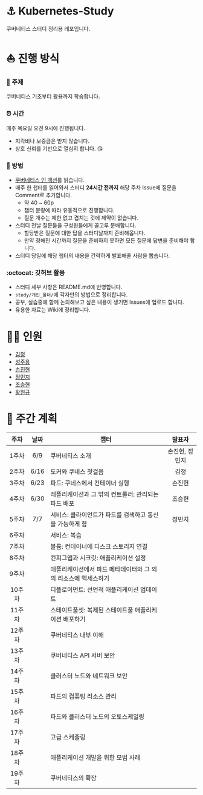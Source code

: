 # :anchor: Kubernetes-Study
쿠버네티스 스터디 정리용 레포입니다.

# :sailboat: 진행 방식
### :closed_book: 주제
쿠버네티스 기초부터 활용까지 학습합니다. 

### :alarm_clock: 시간
매주 목요일 오전 9시에 진행됩니다.
- 지각비나 보증금은 받지 않습니다.
- 상호 신뢰를 기반으로 열심히 합니다. :kissing_heart:

### :eyes: 방법
- [쿠버네티스 인 액션](http://www.yes24.com/Product/Goods/89607047)를 읽습니다.
- 매주 한 챕터를 읽어와서 스터디 **24시간 전까지** 해당 주차 Issue에 질문을 Comment로 추가합니다.
  - 약 40 ~ 60p
  - 챕터 분량에 따라 유동적으로 진행합니다.
  - 질문 개수는 제한 없고 겹치는 것에 제약이 없습니다.
- 스터디 전날 질문들을 구성원들에게 골고루 분배합니다.
  - 할당받은 질문에 대한 답을 스터디날까지 준비해옵니다.
  - 만약 정해진 시간까지 질문을 준비하지 못하면 모든 질문에 답변을 준비해야 합니다.
- 스터디 당일에 해당 챕터의 내용을 간략하게 발표해줄 사람을 뽑습니다.

### :octocat: 깃허브 활용
- 스터디 세부 사항은 README.md에 반영합니다.
- `study/개인_폴더/`에 각자만의 방법으로 정리합니다.
- 공부, 실습중에 함께 논의해보고 싶은 내용이 생기면 Issues에 업로드 합니다.
- 유용한 자료는 Wiki에 정리합니다.


# :ok_woman: 인원
- [김정](https://github.com/jungkim0829)
- [성주용](https://github.com/tmznwnel00)
- [손진현](https://github.com/ikswary)
- [정민지](https://github.com/work82mj)
- [조승현](https://github.com/wjrmffldrhrl)
- [황원규](https://github.com/HwangWonGyu)


# :calendar: 주간 계획
|주차|날짜|챕터|발표자|
|:---:|:---:|---|:---:|
|1주차|6/9|쿠버네티스 소개|손진현, 정민지|
|2주차|6/16|도커와 쿠네스 첫걸음|김정|
|3주차|6/23|파드: 쿠네스에서 컨테이너 실행|손진현|
|4주차|6/30|레플리케이션과 그 밖의 컨트롤러: 관리되는 파드 배포|조승현|
|5주차|7/7|서비스: 클라이언트가 파드를 검색하고 통신을 가능하게 함|정민지|
|6주차||서비스: 복습||
|7주차||볼륨: 컨테이너에 디스크 스토리지 연결||
|8주차||컨피그맵과 시크릿: 애플리케이션 설정||
|9주차||애플리케이션에서 파드 메타데이터와 그  외의 리소스에 액세스하기||
|10주차||디플로이먼트: 선언적 애플리케이션 업데이트||
|11주차||스테이트풀셋: 복제된 스테이트풀 애플리케이션 배포하기||
|12주차||쿠버네티스 내부 이해||
|13주차||쿠버네티스 API 서버 보안||
|14주차||클러스터 노드와 네트워크 보안||
|15주차||파드의 컴퓨팅 리소스 관리||
|16주차||파드와 클러스터 노드의 오토스케일링||
|17주차||고급 스케줄링||
|18주차||애플리케이션 개발을 위한 모범 사례||
|19주차||쿠버네티스의 확장||



